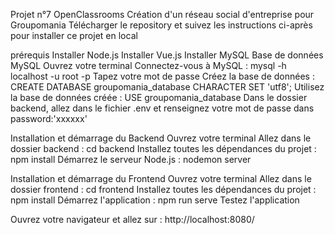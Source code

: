 Projet n°7 OpenClassrooms
Création d'un réseau social d'entreprise pour Groupomania
Télécharger le repository et suivez les instructions ci-après pour installer ce projet en local

prérequis
Installer Node.js
Installer Vue.js
Installer MySQL
Base de données MySQL
Ouvrez votre terminal
Connectez-vous à MySQL : mysql -h localhost -u root -p
Tapez votre mot de passe
Créez la base de données : CREATE DATABASE groupomania_database CHARACTER SET 'utf8';
Utilisez la base de données créée : USE groupomania_database
Dans le dossier backend, allez dans le fichier .env et renseignez votre mot de passe dans password:'xxxxxx'

Installation et démarrage du Backend
Ouvrez votre terminal
Allez dans le dossier backend : cd backend
Installez toutes les dépendances du projet : npm install
Démarrez le serveur Node.js : nodemon server

Installation et démarrage du Frontend
Ouvrez votre terminal
Allez dans le dossier frontend : cd frontend
Installez toutes les dépendances du projet : npm install
Démarrez l'application : npm run serve
Testez l'application

Ouvrez votre navigateur et allez sur : http://localhost:8080/
